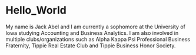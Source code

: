 # Hello_World
My name is Jack Abel and I am currently a sophomore at the University of Iowa studying Accounting and Business Analytics. I am also involved in multiple clubs/organizations such as Alpha Kappa Psi Professional Business Fraternity, Tippie Real Estate Club and Tippie Business Honor Society.

